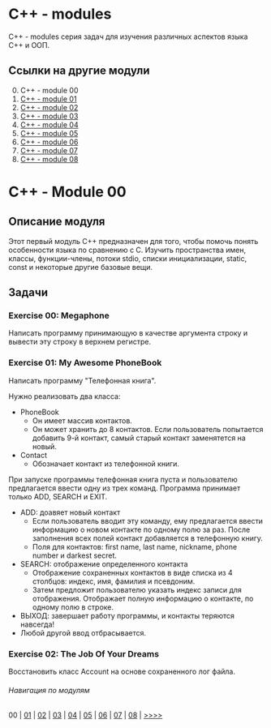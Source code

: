 # C++ - modules

C++ - modules серия задач для изучения различных аспектов языка C++ и ООП.

## Ссылки на другие модули

0. C++ - module 00
1. [C++ - module 01](https://github.com/vrivka/cpp_01)
2. [C++ - module 02](https://github.com/vrivka/cpp_02)
3. [C++ - module 03](https://github.com/vrivka/cpp_03)
4. [C++ - module 04](https://github.com/vrivka/cpp_04)
5. [C++ - module 05](https://github.com/vrivka/cpp_05)
6. [C++ - module 06](https://github.com/vrivka/cpp_06)
7. [C++ - module 07](https://github.com/vrivka/cpp_07)
8. [C++ - module 08](https://github.com/vrivka/cpp_08)

# C++ - Module 00

## Описание модуля
Этот первый модуль C++ предназначен для того, чтобы помочь понять особенности языка по сравнению с C. Изучить пространства имен, классы, функции-члены, потоки stdio, списки инициализации, static, const и некоторые другие базовые вещи.
## Задачи
### Exercise 00: Megaphone
Написать программу принимающую в качестве аргумента строку и вывести эту строку в верхнем регистре.

### Exercise 01: My Awesome PhoneBook
Написать программу "Телефонная книга".

Нужно реализовать два класса:
- PhoneBook
	- Он имеет массив контактов.
	- Он может хранить до 8 контактов. Если пользователь попытается добавить 9-й контакт, самый старый контакт заменятется на новый.
- Contact
	- Обозначает контакт из телефонной книги.

При запуске программы телефонная книга пуста и пользователю предлагается ввести одну из трех команд. Программа принимает только ADD, SEARCH и EXIT.
- ADD: доавяет новый контакт
	- Если пользователь вводит эту команду, ему предлагается ввести информацию о новом контакте по одному полю за раз. После заполнения всех полей контакт добавляется в телефонную книгу.
	- Поля для контактов: first name, last name, nickname, phone number и darkest secret.
- SEARCH: отображение определенного контакта
	- Отображение сохраненных контактов в виде списка из 4 столбцов: индекс, имя, фамилия и псевдоним.
	- Затем предложит пользователю указать индекс записи для отображения. Отображает полную информацию о контакте, по одному полю в строке.
- ВЫХОД: завершает работу программы, и контакты теряются навсегда!
- Любой другой ввод отбрасывается.

### Exercise 02: The Job Of Your Dreams
Восстановить класс Account на основе сохраненного лог файла.

###### Навигация по модулям
00 |
[01](https://github.com/vrivka/cpp_01) |
[02](https://github.com/vrivka/cpp_02) |
[03](https://github.com/vrivka/cpp_03) |
[04](https://github.com/vrivka/cpp_04) |
[05](https://github.com/vrivka/cpp_05) |
[06](https://github.com/vrivka/cpp_06) |
[07](https://github.com/vrivka/cpp_07) |
[08](https://github.com/vrivka/cpp_08) |
[>>>>](https://github.com/vrivka/cpp_01)
